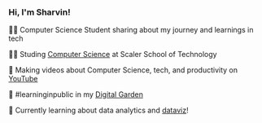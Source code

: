 <!--Level 1: Simple bio and stats -->

### Hi, I'm Sharvin!

👨‍💻 Computer Science Student sharing about my journey and learnings in tech<br/>

👨‍🎓 Studing [Computer Science](https://youtu.be/Dd4zfmY-aA?si=3NnnJ-151s7johlv) at Scaler School of Technology<br/>

🎨 Making videos about Computer Science, tech, and productivity on [YouTube](https://www.youtube.com/c/MagdelineHuang)<br/>

🌷 #learninginpublic in my [Digital Garden](https://magdelinehuang.com/)<br/>

💭 Currently learning about data analytics and [dataviz](https://pudding.cool/2025/06/hello-stranger/)!<br/>


